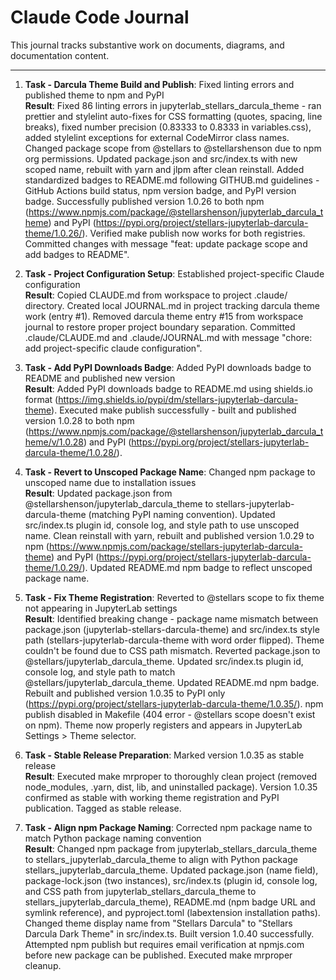# Claude Code Journal

This journal tracks substantive work on documents, diagrams, and documentation content.

---

1. **Task - Darcula Theme Build and Publish**: Fixed linting errors and published theme to npm and PyPI<br>
    **Result**: Fixed 86 linting errors in jupyterlab_stellars_darcula_theme - ran prettier and stylelint auto-fixes for CSS formatting (quotes, spacing, line breaks), fixed number precision (0.83333 to 0.8333 in variables.css), added stylelint exceptions for external CodeMirror class names. Changed package scope from @stellars to @stellarshenson due to npm org permissions. Updated package.json and src/index.ts with new scoped name, rebuilt with yarn and jlpm after clean reinstall. Added standardized badges to README.md following GITHUB.md guidelines - GitHub Actions build status, npm version badge, and PyPI version badge. Successfully published version 1.0.26 to both npm (https://www.npmjs.com/package/@stellarshenson/jupyterlab_darcula_theme) and PyPI (https://pypi.org/project/stellars-jupyterlab-darcula-theme/1.0.26/). Verified make publish now works for both registries. Committed changes with message "feat: update package scope and add badges to README".

2. **Task - Project Configuration Setup**: Established project-specific Claude configuration<br>
    **Result**: Copied CLAUDE.md from workspace to project .claude/ directory. Created local JOURNAL.md in project tracking darcula theme work (entry #1). Removed darcula theme entry #15 from workspace journal to restore proper project boundary separation. Committed .claude/CLAUDE.md and .claude/JOURNAL.md with message "chore: add project-specific claude configuration".

3. **Task - Add PyPI Downloads Badge**: Added PyPI downloads badge to README and published new version<br>
    **Result**: Added PyPI downloads badge to README.md using shields.io format (https://img.shields.io/pypi/dm/stellars-jupyterlab-darcula-theme). Executed make publish successfully - built and published version 1.0.28 to both npm (https://www.npmjs.com/package/@stellarshenson/jupyterlab_darcula_theme/v/1.0.28) and PyPI (https://pypi.org/project/stellars-jupyterlab-darcula-theme/1.0.28/).

4. **Task - Revert to Unscoped Package Name**: Changed npm package to unscoped name due to installation issues<br>
    **Result**: Updated package.json from @stellarshenson/jupyterlab_darcula_theme to stellars-jupyterlab-darcula-theme (matching PyPI naming convention). Updated src/index.ts plugin id, console log, and style path to use unscoped name. Clean reinstall with yarn, rebuilt and published version 1.0.29 to npm (https://www.npmjs.com/package/stellars-jupyterlab-darcula-theme) and PyPI (https://pypi.org/project/stellars-jupyterlab-darcula-theme/1.0.29/). Updated README.md npm badge to reflect unscoped package name.

5. **Task - Fix Theme Registration**: Reverted to @stellars scope to fix theme not appearing in JupyterLab settings<br>
    **Result**: Identified breaking change - package name mismatch between package.json (jupyterlab-stellars-darcula-theme) and src/index.ts style path (stellars-jupyterlab-darcula-theme with word order flipped). Theme couldn't be found due to CSS path mismatch. Reverted package.json to @stellars/jupyterlab_darcula_theme. Updated src/index.ts plugin id, console log, and style path to match @stellars/jupyterlab_darcula_theme. Updated README.md npm badge. Rebuilt and published version 1.0.35 to PyPI only (https://pypi.org/project/stellars-jupyterlab-darcula-theme/1.0.35/). npm publish disabled in Makefile (404 error - @stellars scope doesn't exist on npm). Theme now properly registers and appears in JupyterLab Settings > Theme selector.

6. **Task - Stable Release Preparation**: Marked version 1.0.35 as stable release<br>
    **Result**: Executed make mrproper to thoroughly clean project (removed node_modules, .yarn, dist, lib, and uninstalled package). Version 1.0.35 confirmed as stable with working theme registration and PyPI publication. Tagged as stable release.

7. **Task - Align npm Package Naming**: Corrected npm package name to match Python package naming convention<br>
    **Result**: Changed npm package from jupyterlab_stellars_darcula_theme to stellars_jupyterlab_darcula_theme to align with Python package stellars_jupyterlab_darcula_theme. Updated package.json (name field), package-lock.json (two instances), src/index.ts (plugin id, console log, and CSS path from jupyterlab_stellars_darcula_theme to stellars_jupyterlab_darcula_theme), README.md (npm badge URL and symlink reference), and pyproject.toml (labextension installation paths). Changed theme display name from "Stellars Darcula" to "Stellars Darcula Dark Theme" in src/index.ts. Built version 1.0.40 successfully. Attempted npm publish but requires email verification at npmjs.com before new package can be published. Executed make mrproper cleanup.
